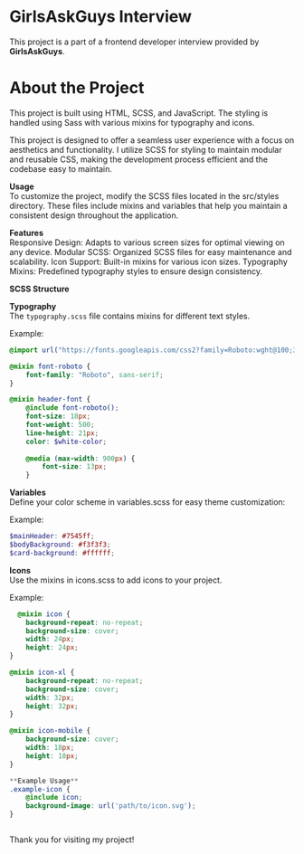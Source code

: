 # GirlsAskGuys Interview

This project is a part of a frontend developer interview provided by **GirlsAskGuys**. 

# About the Project
This project is built using HTML, SCSS, and JavaScript. The styling is handled using Sass with various mixins for typography and icons.

This project is designed to offer a seamless user experience with a focus on aesthetics and functionality. I utilize SCSS for styling to maintain modular and reusable CSS, making the development process efficient and the codebase easy to maintain.

**Usage**
<br />
To customize the project, modify the SCSS files located in the src/styles directory. These files include mixins and variables that help you maintain a consistent design throughout the application.

**Features**
<br />
Responsive Design: Adapts to various screen sizes for optimal viewing on any device.
Modular SCSS: Organized SCSS files for easy maintenance and scalability.
Icon Support: Built-in mixins for various icon sizes.
Typography Mixins: Predefined typography styles to ensure design consistency.

**SCSS Structure**
<br />

**Typography**
<br />
The `typography.scss` file contains mixins for different text styles. 

Example:
```scss
@import url("https://fonts.googleapis.com/css2?family=Roboto:wght@100;300;400;500;700;900&display=swap");

@mixin font-roboto {
    font-family: "Roboto", sans-serif;
}

@mixin header-font {
    @include font-roboto();
    font-size: 18px;
    font-weight: 500;
    line-height: 21px;
    color: $white-color;
    
    @media (max-width: 900px) {
        font-size: 13px;
    }
```
**Variables**
<br />
Define your color scheme in variables.scss for easy theme customization:

Example:
```scss
$mainHeader: #7545ff;
$bodyBackground: #f3f3f3;
$card-background: #ffffff;
```

**Icons**
<br />
Use the mixins in icons.scss to add icons to your project.

Example:
```scss
  @mixin icon {
    background-repeat: no-repeat;
    background-size: cover;
    width: 24px;
    height: 24px;
}

@mixin icon-xl {
    background-repeat: no-repeat;
    background-size: cover;
    width: 32px;
    height: 32px;
}

@mixin icon-mobile {
    background-size: cover;
    width: 18px;
    height: 18px;
}

**Example Usage**
.example-icon {
    @include icon;
    background-image: url('path/to/icon.svg');
}



```
Thank you for visiting my project!
